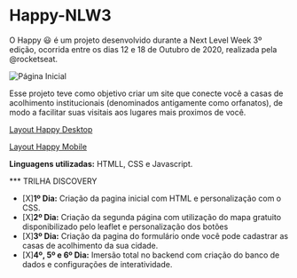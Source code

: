 # Happy-NLW3 

O Happy :smiley: é um projeto desenvolvido durante a Next Level Week 3º edição, ocorrida entre os dias 12 e 18 de Outubro de 2020, realizada pela @rocketseat. 

![Página Inicial](https://github.com/guilhermecapitao/nlw3-discovery-happy/blob/master/.github/happy.png)

Esse projeto teve como objetivo criar um site que conecte você a casas de acolhimento institucionais (denominados antigamente como orfanatos), de modo a facilitar suas visitais aos lugares mais proximos de você.

[Layout Happy Desktop](https://www.figma.com/file/3b0P6pmWr4aYB897oOBRjM/Happy-Web-(Copy)?node-id=0%3A1)

[Layout Happy Mobile](https://www.figma.com/file/X27FfVxAgy9f5IFa7ONlph/Happy-Mobile?node-id=0%3A1)

**Linguagens utilizadas:** HTMLL, CSS e Javascript.


*** TRILHA DISCOVERY
- [X]**1º Dia:** Criação da pagina inicial com HTML e personalização com o CSS.
- [X]**2º Dia:** Criação da segunda página com utilização do mapa gratuito disponibilizado pelo leaflet e personalização dos botões
- [X]**3º Dia:** Criação da pagina do formulário onde você pode cadastrar as casas de acolhimento da sua cidade.
- [X]**4º, 5º e 6º Dia:** Imersão total no backend com criação do banco de dados e configurações de interatividade.